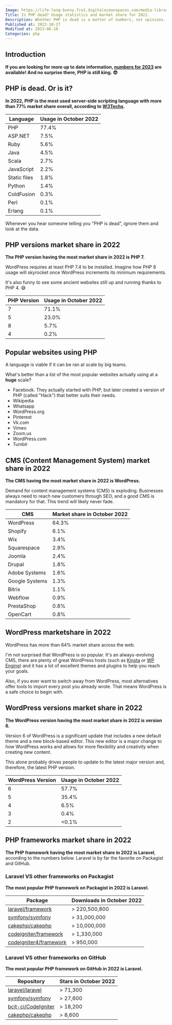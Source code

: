 ```yaml
---
Image: https://life-long-bunny.fra1.digitaloceanspaces.com/media-library/production/15/statistics_a0weap.png
Title: Is PHP dead? Usage statistics and market share for 2022.
Description: Whether PHP is dead is a matter of numbers, not opinions. I will provide you with essential statistics that will lead you to make better decisions.
Published at: 2022-10-27
Modified at: 2023-06-18
Categories: php
---
```


## Introduction

**If you are looking for more up to date information, [numbers for 2023](https://benjamincrozat.com/php-is-dead-2023) are available! And no surprise there, PHP is still king. 😎**

## PHP is dead. Or is it?

**In 2022, PHP is the most used server-side scripting language with more than 77% market share overall, according to [W3Techs](https://w3techs.com/technologies/overview/programming_language).**

| Language     | Usage in October 2022 |
| ------------ | --------------------- |
| PHP          | 77.4%                 |
| ASP.NET      | 7.5%                  |
| Ruby         | 5.6%                  |
| Java         | 4.5%                  |
| Scala        | 2.7%                  |
| JavaScript   | 2.2%                  |
| Static files | 1.8%                  |
| Python       | 1.4%                  |
| ColdFusion   | 0.3%                  |
| Perl         | 0.1%                  |
| Erlang       | 0.1%                  |

Whenever you hear someone telling you "PHP is dead", ignore them and look at the data.

## PHP versions market share in 2022

**The PHP version having the most market share in 2022 is PHP 7.**

WordPress requires at least PHP 7.4 to be installed. Imagine how PHP 8 usage will skyrocket once WordPress increments its minimum requirements.

It's also funny to see some ancient websites still up and running thanks to PHP 4. 😅

| PHP Version | Usage in October 2022 |
| ----------- | --------------------- |
| 7           | 71.1%                 |
| 5           | 23.0%                 |
| 8           | 5.7%                  |
| 4           | 0.2%                  |

## Popular websites using PHP

A language is viable if it can be ran at scale by big teams.

What's better than a list of the most popular websites actually using at a **huge** scale?

- Facebook. They actually started with PHP, but later created a version of PHP (called "Hack") that better suits their needs.
- Wikipedia
- Whatsapp
- WordPress.org
- Pinterest
- Vk.com
- Vimeo
- Zoom.us
- WordPress.com
- Tumblr

## CMS (Content Management System) market share in 2022

**The CMS having the most market share in 2022 is WordPress.**

Demand for content management systems (CMS) is exploding. Businesses always need to reach new customers through SEO, and a good CMS is mandatory for that. This trend will likely never fade.

| CMS            | Market share in October 2022 |
| -------------- | ---------------------------- |
| WordPress      | 64.3%                        |
| Shopify        | 6.1%                         |
| Wix            | 3.4%                         |
| Squarespace    | 2.9%                         |
| Joomla         | 2.4%                         |
| Drupal         | 1.8%                         |
| Adobe Systems  | 1.6%                         |
| Google Systems | 1.3%                         |
| Bitrix         | 1.1%                         |
| Webflow        | 0.9%                         |
| PrestaShop     | 0.8%                         |
| OpenCart       | 0.8%                         |

## WordPress marketshare in 2022

WordPress has more than 64% market share across the web.

I'm not surprised that WordPress is so popular. It's an always-evolving CMS, there are plenty of great WordPress hosts (such as [Kinsta](https://benjamincrozat.com/recommends/kinsta-wordpress-hosting) or [WP Engine](https://benjamincrozat.com/recommends/wp-engine)) and it has a lot of excellent themes and plugins to help you reach your goals.

Also, if you ever want to switch away from WordPress, most alternatives offer tools to import every post you already wrote. That means WordPress is a safe choice to begin with.

## WordPress versions market share in 2022

**The WordPress version having the most market share in 2022 is version 6.**

Version 6 of WordPress is a significant update that includes a new default theme and a new block-based editor. This new editor is a major change to how WordPress works and allows for more flexibility and creativity when creating new content.

This alone probably drives people to update to the latest major version and, therefore, the latest PHP version.

| WordPress Version | Usage in October 2022 |
| ----------------- | --------------------- |
| 6                 | 57.7%                 |
| 5                 | 35.4%                 |
| 4                 | 6.5%                  |
| 3                 | 0.4%                  |
| 2                 | <0.1%                 |

## PHP frameworks market share in 2022

**The PHP framework having the most market share in 2022 is Laravel**, according to the numbers below. Laravel is by far the favorite on Packagist and GitHub.

### Laravel VS other frameworks on Packagist

**The most popular PHP framework on Packagist in 2022 is Laravel.**

| Package | Downloads in October 2022 |
| ------------------------------------------------------------ | ------------------------- |
| [laravel/framework](https://packagist.org/laravel/framework) | > 220,500,800             |
| [symfony/symfony](https://packagist.org/symfony/symfony)     | > 31,000,000              |
| [cakephp/cakephp](https://packagist.org/cakephp/cakephp)     | > 10,000,000              |
| [codeigniter/framework](https://packagist.org/codeigniter/framework)     | > 1,330,000  
| [codeigniter4/framework](https://packagist.org/codeigniter4/framework)     | > 950,000  |

### Laravel VS other frameworks on GitHub

**The most popular PHP framework on GitHub in 2022 is Laravel.**

| Repository                                            | Stars in October 2022 |
| ----------------------------------------------------- | --------------------- |
| [laravel/laravel](https://github.com/laravel/laravel) | > 71,300              |
| [symfony/symfony](https://github.com/symfony/symfony) | > 27,600              |
| [bcit-ci/CodeIgniter](https://github.com/bcit-ci/CodeIgniter) | > 18,200              |
| [cakephp/cakephp](https://github.com/cakephp/cakephp) | > 8,600              |

